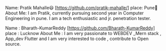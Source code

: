 Name: Pratik Mahalle😃 [https://github.com/pratik-mahalle/]
place: Pune🚩
About Me: I am Pratik, currently pursuing second year in Computer Engineering in pune. I am a tech enthusiastic and jr. penetration tester.

Name : Bharath-KumarReddy [https://github.com/Bharath-KumarReddy]
place : Lucknow
About Me : I am very passionate to WEBDEV _Mern stack , App_dev Flutter and I am very interested to code , contribute to Open source.
